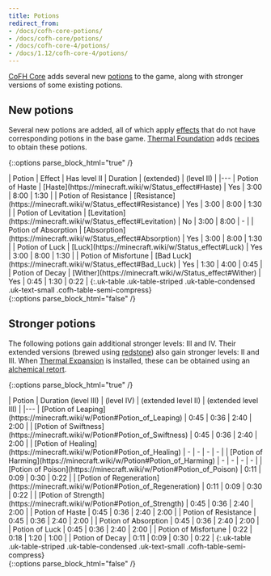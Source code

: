 ```yaml
---
title: Potions
redirect_from:
- /docs/cofh-core-potions/
- /docs/cofh-core/potions/
- /docs/cofh-core-4/potions/
- /docs/1.12/cofh-core-4/potions/
---
```


[CoFH Core](../) adds several new
[potions](https://minecraft.wiki/w/Potion) to the game, along with
stronger versions of some existing potions.


New potions
-----------

Several new potions are added, all of which apply
[effects](https://minecraft.wiki/w/Status_effects) that do not have
corresponding potions in the base game. [Thermal
Foundation](../../thermal-foundation/) adds [recipes](../../thermal-foundation/potion-recipes/)
to obtain these potions.

{::options parse_block_html="true" /}
<div class="uk-overflow-container">
| Potion | Effect | Has level II | Duration | (extended) | (level II) |
|---
| Potion of Haste | [Haste](https://minecraft.wiki/w/Status_effect#Haste) | Yes | 3:00 | 8:00 | 1:30 |
| Potion of Resistance | [Resistance](https://minecraft.wiki/w/Status_effect#Resistance) | Yes | 3:00 | 8:00 | 1:30 |
| Potion of Levitation | [Levitation](https://minecraft.wiki/w/Status_effect#Levitation) | No | 3:00 | 8:00 | - |
| Potion of Absorption | [Absorption](https://minecraft.wiki/w/Status_effect#Absorption) | Yes | 3:00 | 8:00 | 1:30 |
| Potion of Luck | [Luck](https://minecraft.wiki/w/Status_effect#Luck) | Yes | 3:00 | 8:00 | 1:30 |
| Potion of Misfortune | [Bad Luck](https://minecraft.wiki/w/Status_effect#Bad_Luck) | Yes | 1:30 | 4:00 | 0:45 |
| Potion of Decay | [Wither](https://minecraft.wiki/w/Status_effect#Wither) | Yes | 0:45 | 1:30 | 0:22 |
{:.uk-table .uk-table-striped .uk-table-condensed .uk-text-small .cofh-table-semi-compress}
</div>
{::options parse_block_html="false" /}


Stronger potions
----------------

The following potions gain additional stronger levels: III and IV. Their
extended versions (brewed using
[redstone](https://minecraft.wiki/w/Redstone)) also gain stronger levels:
II and III. When [Thermal Expansion](../../thermal-expansion/) is installed,
these can be obtained using an [alchemical
retort](../../thermal-expansion/augment-alchemical-retort/).

{::options parse_block_html="true" /}
<div class="uk-overflow-container">
| Potion | Duration (level III) | (level IV) | (extended level II) | (extended level III) |
|---
| [Potion of Leaping](https://minecraft.wiki/w/Potion#Potion_of_Leaping) | 0:45 | 0:36 | 2:40 | 2:00 |
| [Potion of Swiftness](https://minecraft.wiki/w/Potion#Potion_of_Swiftness) | 0:45 | 0:36 | 2:40 | 2:00 |
| [Potion of Healing](https://minecraft.wiki/w/Potion#Potion_of_Healing) | - | - | - | - |
| [Potion of Harming](https://minecraft.wiki/w/Potion#Potion_of_Harming) | - | - | - | - |
| [Potion of Poison](https://minecraft.wiki/w/Potion#Potion_of_Poison) | 0:11 | 0:09 | 0:30 | 0:22 |
| [Potion of Regeneration](https://minecraft.wiki/w/Potion#Potion_of_Regeneration) | 0:11 | 0:09 | 0:30 | 0:22 |
| [Potion of Strength](https://minecraft.wiki/w/Potion#Potion_of_Strength) | 0:45 | 0:36 | 2:40 | 2:00 |
| Potion of Haste | 0:45 | 0:36 | 2:40 | 2:00 |
| Potion of Resistance | 0:45 | 0:36 | 2:40 | 2:00 |
| Potion of Absorption | 0:45 | 0:36 | 2:40 | 2:00 |
| Potion of Luck | 0:45 | 0:36 | 2:40 | 2:00 |
| Potion of Misfortune | 0:22 | 0:18 | 1:20 | 1:00 |
| Potion of Decay | 0:11 | 0:09 | 0:30 | 0:22 |
{:.uk-table .uk-table-striped .uk-table-condensed .uk-text-small .cofh-table-semi-compress}
</div>
{::options parse_block_html="false" /}
